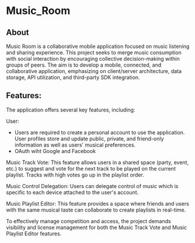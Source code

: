 # Music_Room

## About
Music Room is a collaborative mobile application focused on music listening and sharing experience. This project seeks to merge music consumption with social interaction by encouraging collective decision-making within groups of peers. The aim is to develop a mobile, connected, and collaborative application, emphasizing on client/server architecture, data storage, API utilization, and third-party SDK integration.

## Features:
The application offers several key features, including:

User: 
 - Users are required to create a personal account to use the application. User profiles store and update public, private, and friend-only information as well as users' musical preferences.
 - OAuth wiht Google and Facebook
   
 Music Track Vote: This feature allows users in a shared space (party, event, etc.) to suggest and vote for the next track to be played on the current playlist. Tracks with high votes go up in the playlist order.

 Music Control Delegation: Users can delegate control of music which is specific to each device attached to the user's account.

 Music Playlist Editor: This feature provides a space where friends and users with the same musical taste can collaborate to create playlists in real-time.

To effectively manage competition and access, the project demands visibility and license management for both the Music Track Vote and Music Playlist Editor features.
